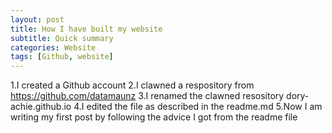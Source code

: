 ```yaml
---
layout: post
title: How I have built my website
subtitle: Quick summary
categories: Website
tags: [Github, website]
---
```


1.I created a Github account
2.I clawned a respository from https://github.com/datamaunz
3.I renamed the clawned resository dory-achie.github.io
4.I edited the file as described in the readme.md
5.Now I am writing my first post by following the advice I got from the readme file
